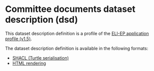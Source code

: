 # Committee documents dataset description (dsd)

This dataset description definition is a profile of the [ELI-EP application profile (v1.5)](https://europarl.github.io/eli-ep/1.5/).

The dataset description definition is available in the following formats:
- [SHACL (Turtle serialisation)](./eli-ep_committee-documents.shacl.ttl)
- [HTML rendering](https://europarl.github.io/eli-ep/dsd/committee-documents)
